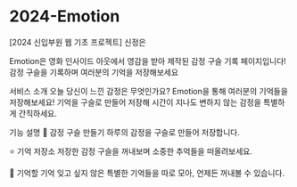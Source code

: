 # 2024-Emotion
[2024 신입부원 웹 기초 프로젝트] 신정은


Emotion은 영화 인사이드 아웃에서 영감을 받아 제작된 감정 구슬 기록 페이지입니다! 감정 구슬을 기록하며 여러분의 기억을 저장해보세요

서비스 소개
오늘 당신이 느낀 감정은 무엇인가요? Emotion을 통해 여러분의 기억들을 저장해보세요! 기억을 구슬로 만들어 저장해 시간이 지나도 변하지 않는 감정을 특별하게 간직하세요.

기능 설명
🫧 감정 구슬 만들기
하루의 감정을 구슬로 만들어 저장합니다.

⭐ 기억 저장소
저장한 감정 구슬을 꺼내보며 소중한 추억들을 떠올려보세요.

💌 기억할 기억
잊고 싶지 않은 특별한 기억들을 따로 모아, 언제든 꺼내볼 수 있습니다.